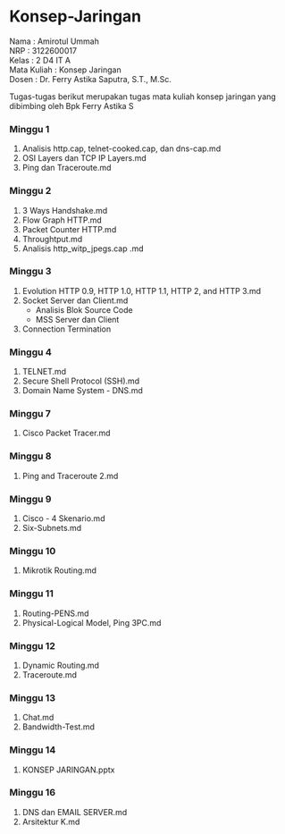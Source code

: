 # Konsep-Jaringan

Nama         : Amirotul Ummah <br>
NRP          : 3122600017 <br>
Kelas        : 2 D4 IT A <br>
Mata Kuliah  : Konsep Jaringan <br>
Dosen        : Dr. Ferry Astika Saputra, S.T., M.Sc. <br>

Tugas-tugas berikut merupakan tugas mata kuliah konsep jaringan yang dibimbing oleh Bpk Ferry Astika S

### Minggu 1
1. Analisis http.cap, telnet-cooked.cap, dan dns-cap.md
2. OSI Layers dan TCP IP Layers.md
3. Ping dan Traceroute.md

### Minggu 2
1. 3 Ways Handshake.md
2. Flow Graph HTTP.md
3. Packet Counter HTTP.md
4. Throughtput.md
5. Analisis http_witp_jpegs.cap .md

### Minggu 3
1. Evolution HTTP 0.9, HTTP 1.0, HTTP 1.1, HTTP 2, and HTTP 3.md
2. Socket Server dan Client.md
   - Analisis Blok Source Code
   - MSS Server dan Client
3. Connection Termination

### Minggu 4
1. TELNET.md
2. Secure Shell Protocol (SSH).md
3. Domain Name System - DNS.md

### Minggu 7
1. Cisco Packet Tracer.md

### Minggu 8
1. Ping and Traceroute 2.md

### Minggu 9
1. Cisco - 4 Skenario.md
2. Six-Subnets.md

### Minggu 10
1. Mikrotik Routing.md

### Minggu 11
1. Routing-PENS.md
2. Physical-Logical Model, Ping 3PC.md

### Minggu 12
1. Dynamic Routing.md
2. Traceroute.md

### Minggu 13
1. Chat.md
2. Bandwidth-Test.md

### Minggu 14
1. KONSEP JARINGAN.pptx

### Minggu 16
1. DNS dan EMAIL SERVER.md
2. Arsitektur K.md
